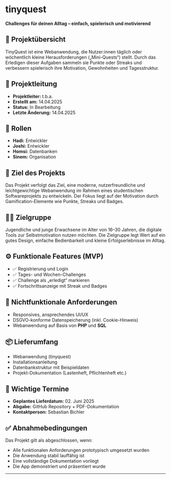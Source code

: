 # tinyquest

**Challenges für deinen Alltag – einfach, spielerisch und motivierend**

## 📌 Projektübersicht

TinyQuest ist eine Webanwendung, die Nutzer:innen täglich oder wöchentlich kleine Herausforderungen („Mini-Quests“) stellt. Durch das Erledigen dieser Aufgaben sammeln sie Punkte oder Streaks und verbessern spielerisch ihre Motivation, Gewohnheiten und Tagesstruktur.

## 👤 Projektleitung

- **Projektleiter:** t.b.a.
- **Erstellt am:** 14.04.2025  
- **Status:** In Bearbeitung  
- **Letzte Änderung:** 14.04.2025

## 👥 Rollen

- **Hadi:** Entwickler
- **Joshi:** Entwickler  
- **Homsi:** Datenbanken  
- **Sinem:** Organisation 

## 🧩 Ziel des Projekts

Das Projekt verfolgt das Ziel, eine moderne, nutzerfreundliche und leichtgewichtige Webanwendung im Rahmen eines studentischen Softwareprojekts zu entwickeln. Der Fokus liegt auf der Motivation durch Gamification-Elemente wie Punkte, Streaks und Badges.

## 🧑‍💻 Zielgruppe

Jugendliche und junge Erwachsene im Alter von 16–30 Jahren, die digitale Tools zur Selbstmotivation nutzen möchten. Die Zielgruppe legt Wert auf ein gutes Design, einfache Bedienbarkeit und kleine Erfolgserlebnisse im Alltag.

## ⚙️ Funktionale Features (MVP)

- ✅ Registrierung und Login  
- ✅ Tages- und Wochen-Challenges  
- ✅ Challenge als „erledigt“ markieren  
- ✅ Fortschrittsanzeige mit Streak und Badges  

## 🎨 Nichtfunktionale Anforderungen

- Responsives, ansprechendes UI/UX  
- DSGVO-konforme Datenspeicherung (inkl. Cookie-Hinweis)  
- Webanwendung auf Basis von **PHP** und **SQL**  

## 📦 Lieferumfang

- Webanwendung (tinyquest)  
- Installationsanleitung  
- Datenbankstruktur mit Beispieldaten  
- Projekt-Dokumentation (Lastenheft, Pflichtenheft etc.)

## 📅 Wichtige Termine

- **Geplantes Lieferdatum:** 02. Juni 2025  
- **Abgabe:** GitHub Repository + PDF-Dokumentation  
- **Kontaktperson:** Sebastian Bichler  

## ✅ Abnahmebedingungen

Das Projekt gilt als abgeschlossen, wenn:

- Alle funktionalen Anforderungen prototypisch umgesetzt wurden  
- Die Anwendung stabil lauffähig ist  
- Eine vollständige Dokumentation vorliegt  
- Die App demonstriert und präsentiert wurde  

---
